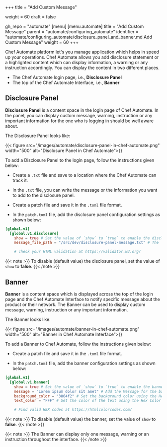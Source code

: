 +++
title = "Add Custom Message"

weight = 60
draft = false

gh_repo = "automate"
[menu]
  [menu.automate]
    title = "Add Custom Message"
    parent = "automate/configuring_automate"
    identifier = "automate/configuring_automate/disclosure_panel_and_banner.md Add Custom Message"
    weight = 60
+++

Chef Automate platform let's you manage application which helps in speed up your operations. Chef Automate allows you add disclosure statement or a highlighted content which can display information, a warning or any instruction accordingly. You can display the content in two different places.

- The Chef Automate login page, i.e., **Disclosure Panel**
- The top of the Chef Automate Interface, i.e., **Banner**

## Disclosure Panel

**Disclosure Panel** is a content space in the login page of Chef Automate. In the panel, you can display custom message, warning, instruction or any important information for the one who is logging in should be well aware about.

The Disclosure Panel looks like:

{{< figure src="/images/automate/disclosure-panel-in-chef-automate.png" width="500" alt="Disclosure Panel in Chef Automate">}}

To add a Disclosure Panel to the login page, follow the instructions given below:

- Create a `.txt` file and save to a location where the Chef Automate can track it.

- In the `.txt` file, you can write the message or the information you want to add to the disclosure panel.

- Create a patch file and save it in the `.toml` file format.

- In the `patch.toml` file, add the disclosure panel configuration settings as shown below:

```toml
[global.v1]
  [global.v1.disclosure]
    show = true # Set the value of `show` to `true` to enable the disclosure panel in the login page
    message_file_path = "/src/dev/disclosure-panel-message.txt" # The `.txt` file containing the message of the panel

    # check your HTML validation at https://validator.w3.org/
```

{{< note >}}
To disable (default value) the disclosure panel, set the value of `show` to **false**.
{{< /note >}}

## Banner

**Banner** is a content space which is displayed across the top of the login page and the Chef Automate Interface to notify specific message about the product or their network. The Banner can be used to display custom message, warning, instruction or any important information.

The Banner looks like:

{{< figure src="/images/automate/banner-in-chef-automate.png" width="500" alt="Banner in Chef Automate Interface">}}

To add a Banner to Chef Automate, follow the instructions given below:

- Create a patch file and save it in the `.toml` file format.

- In the `patch.toml` file, add the banner configuration settings as shown below:

```toml
[global.v1]
  [global.v1.banner]
    show = true # Set the value of `show` to `true` to enable the banner
    message = "Lorem ipsum dolor sit amet" # Add the Message for the banner
    background_color = "3864f2" # Set the background color using the Hex Color Code (Do not add # to the code)
    text_color = "FFF" # Set the color of the text using the Hex Color Code (Do not add # to the code)

    # Find valid HEX codes at https://htmlcolorcodes.com/
```

{{< note >}}
To disable (default value) the banner, set the value of `show` to **false**.
{{< /note >}}

{{< note >}}
The Banner can display only one message, warning or an instruction throughout the interface.
{{< /note >}}
